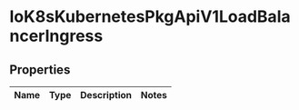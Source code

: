 
# IoK8sKubernetesPkgApiV1LoadBalancerIngress

## Properties
Name | Type | Description | Notes
------------ | ------------- | ------------- | -------------



